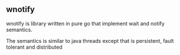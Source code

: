## wnotify

wnotify is library written in pure go that implement wait and notify semantics. 

The semantics is similar to java 
threads except that is persistent, fault tolerant and distributed
